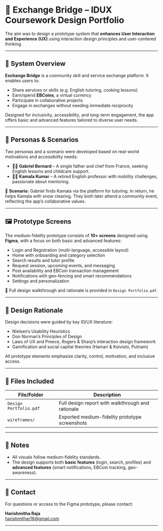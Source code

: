 # 🎨 Exchange Bridge – IDUX Coursework Design Portfolio

The aim was to design a prototype system that **enhances User Interaction and Experience (UX)** using interaction design principles and user-centered thinking.

---

## 📱 System Overview

**Exchange Bridge** is a community skill and service exchange platform. It enables users to:
- Share services or skills (e.g. English tutoring, cooking lessons)
- Earn/spend **EBCoins**, a virtual currency
- Participate in collaborative projects
- Engage in exchanges without needing immediate reciprocity

Designed for inclusivity, accessibility, and long-term engagement, the app offers basic and advanced features tailored to diverse user needs.

---

## 🧍 Personas & Scenarios

Two personas and a scenario were developed based on real-world motivations and accessibility needs:

- 👨‍🍳 **Gabriel Bernard** – A single father and chef from France, seeking English lessons and childcare support.
- 👩‍🏫 **Kamala Kumar** – A retired English professor with mobility challenges, passionate about mentoring.

🔁 **Scenario:** Gabriel finds Kamala via the platform for tutoring. In return, he helps Kamala with snow clearing. They both later attend a community event, reflecting the app’s collaborative values.

---

## 🖼️ Prototype Screens

The medium-fidelity prototype consists of **10+ screens** designed using **Figma**, with a focus on both basic and advanced features:

- Login and Registration (multi-language, accessible layout)
- Home with onboarding and category selection
- Search results and tutor profile
- Request session, upcoming events, and messaging
- Post availability and EBCoin transaction management
- Notifications with geo-fencing and smart recommendations
- Settings and personalization

📄 Full design walkthrough and rationale is provided in `Design Portfolio.pdf`.

---

## 🧠 Design Rationale

Design decisions were guided by key ID/UX literature:

- Nielsen’s Usability Heuristics
- Don Norman’s Principles of Design
- Laws of UX and Preece, Rogers & Sharp’s interaction design framework
- Gamification and social capital theories (Hamari & Koivisto, Putnam)

All prototype elements emphasize clarity, control, motivation, and inclusive access.

---

## 📄 Files Included

| File/Folder        | Description                                               |
|--------------------|-----------------------------------------------------------|
| `Design Portfolio.pdf`  | Full design report with walkthrough and rationale    |
| `wireframes/`      | Exported medium-fidelity prototype screenshots            |

---

## 📌 Notes

- All visuals follow medium-fidelity standards.
- The design supports both **basic features** (login, search, profiles) and **advanced features** (smart notifications, EBCoin tracking, geo-awareness).

---

## 📧 Contact

For questions or access to the Figma prototype, please contact:

**Harishmitha Raja**  
[harishmithar16@gmail.com](mailto:harishmithar16@gmail.com)

---
